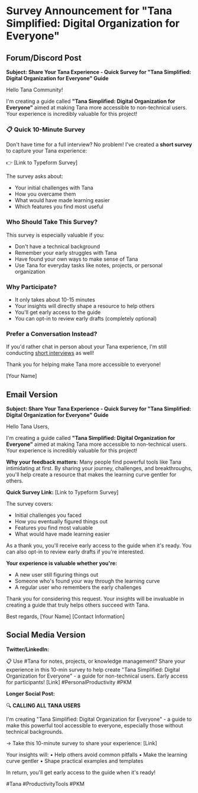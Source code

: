 # Survey Announcement for "Tana Simplified: Digital Organization for Everyone"

## Forum/Discord Post

**Subject: Share Your Tana Experience - Quick Survey for "Tana Simplified: Digital Organization for Everyone" Guide**

Hello Tana Community!

I'm creating a guide called **"Tana Simplified: Digital Organization for Everyone"** aimed at making Tana more accessible to non-technical users. Your experience is incredibly valuable for this project!

### 📋 Quick 10-Minute Survey

Don't have time for a full interview? No problem! I've created a **short survey** to capture your Tana experience:

👉 [Link to Typeform Survey]

The survey asks about:
- Your initial challenges with Tana
- How you overcame them
- What would have made learning easier
- Which features you find most useful

### Who Should Take This Survey?

This survey is especially valuable if you:
- Don't have a technical background
- Remember your early struggles with Tana
- Have found your own ways to make sense of Tana
- Use Tana for everyday tasks like notes, projects, or personal organization

### Why Participate?

- It only takes about 10-15 minutes
- Your insights will directly shape a resource to help others
- You'll get early access to the guide
- You can opt-in to review early drafts (completely optional)

### Prefer a Conversation Instead?

If you'd rather chat in person about your Tana experience, I'm still conducting [short interviews](link-to-interview-post) as well!

Thank you for helping make Tana more accessible to everyone!

[Your Name]

## Email Version

**Subject: Share Your Tana Experience - Quick Survey for "Tana Simplified: Digital Organization for Everyone" Guide**

Hello Tana Users,

I'm creating a guide called **"Tana Simplified: Digital Organization for Everyone"** aimed at making Tana more accessible to non-technical users. Your experience is incredibly valuable for this project!

**Why your feedback matters:**
Many people find powerful tools like Tana intimidating at first. By sharing your journey, challenges, and breakthroughs, you'll help create a resource that makes the learning curve gentler for others.

**Quick Survey Link:** [Link to Typeform Survey]

The survey covers:
- Initial challenges you faced
- How you eventually figured things out
- Features you find most valuable
- What would have made learning easier

As a thank you, you'll receive early access to the guide when it's ready. You can also opt-in to review early drafts if you're interested.

**Your experience is valuable whether you're:**
- A new user still figuring things out
- Someone who's found your way through the learning curve
- A regular user who remembers the early challenges

Thank you for considering this request. Your insights will be invaluable in creating a guide that truly helps others succeed with Tana.

Best regards,
[Your Name]
[Contact Information]

## Social Media Version

**Twitter/LinkedIn:**

📋 Use #Tana for notes, projects, or knowledge management? Share your experience in this 10-min survey to help create "Tana Simplified: Digital Organization for Everyone" - a guide for non-technical users. Early access for participants! [Link] #PersonalProductivity #PKM

**Longer Social Post:**

🔍 **CALLING ALL TANA USERS**

I'm creating "Tana Simplified: Digital Organization for Everyone" - a guide to make this powerful tool accessible to everyone, especially those without technical backgrounds.

→ Take this 10-minute survey to share your experience: [Link]

Your insights will:
• Help others avoid common pitfalls
• Make the learning curve gentler
• Shape practical examples and templates

In return, you'll get early access to the guide when it's ready!

#Tana #ProductivityTools #PKM 